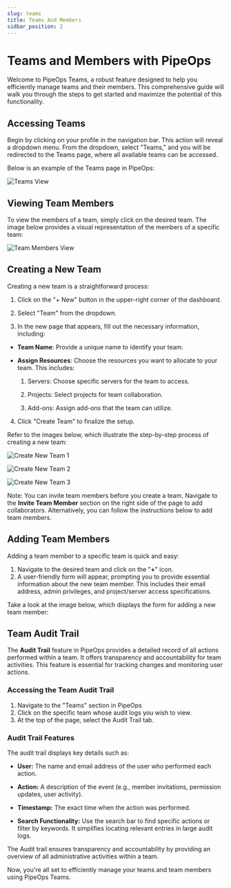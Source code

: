 ```yaml
---
slug: teams
title: Teams And Members
sidbar_position: 2
---
```


# Teams and Members with PipeOps

Welcome to PipeOps Teams, a robust feature designed to help you efficiently manage teams and their members. This comprehensive guide will walk you through the steps to get started and maximize the potential of this functionality.

## Accessing Teams

Begin by clicking on your profile in the navigation bar. This action will reveal a dropdown menu. From the dropdown, select "Teams," and you will be redirected to the Teams page, where all available teams can be accessed.

Below is an example of the Teams page in PipeOps:

![Teams View](https://pub-30c11acc143348fcae20835653c5514d.r2.dev//20/39/access_teams_f126d3e595.png)

## Viewing Team Members

To view the members of a team, simply click on the desired team. The image below provides a visual representation of the members of a specific team:

![Team Members View](https://pub-30c11acc143348fcae20835653c5514d.r2.dev//20/39/view_team_6d8d5dc5bd.png)

## Creating a New Team

Creating a new team is a straightforward process:

1. Click on the "+ New" button in the upper-right corner of the dashboard.

2. Select "Team" from the dropdown.



3. In the new page that appears, fill out the necessary information, including:

- **Team Name**: Provide a unique name to identify your team.
- **Assign Resources**: Choose the resources you want to allocate to your team. This includes:

    1. Servers: Choose specific servers for the team to access.

    2. Projects: Select projects for team collaboration.

    3. Add-ons: Assign add-ons that the team can utilize.

4. Click "Create Team" to finalize the setup.



Refer to the images below, which illustrate the step-by-step process of creating a new team:

![Create New Team 1](https://pub-30c11acc143348fcae20835653c5514d.r2.dev//20/39/creating_team_e5af5b7751.png)

![Create New Team 2](https://pub-30c11acc143348fcae20835653c5514d.r2.dev//20/39/team_cluster_7d4831ea3b.png)

![Create New Team 3](https://pub-30c11acc143348fcae20835653c5514d.r2.dev//20/39/team_project_ac64eeed27.png)


Note: You can invite team members before you create a team. Navigate to the **Invite Team Member** section on the right side of the page to add collaborators. Alternatively, you can follow the instructions below to add team members.


## Adding Team Members

Adding a team member to a specific team is quick and easy:

1. Navigate to the desired team and click on the "**+**" icon.
2. A user-friendly form will appear, prompting you to provide essential information about the new team member. This includes their email address, admin privileges, and project/server access specifications.

Take a look at the image below, which displays the form for adding a new team member:

<!--![Add Team Member](https://pub-30c11acc143348fcae20835653c5514d.r2.dev//20/39/add_team_member_150fa719f9.png)-->


## Team Audit Trail

The **Audit Trail** feature in PipeOps provides a detailed record of all actions performed within a team. It offers transparency and accountability for team activities. This feature is essential for tracking changes and monitoring user actions. 

### Accessing the Team Audit Trail

1. Navigate to the "Teams" section in PipeOps
2. Click on the specific team whose audit logs you wish to view.
3. At the top of the page, select the Audit Trail tab.

### Audit Trail Features

The audit trail displays key details such as:

- **User:** The name and email address of the user who performed each action.

- **Action:** A description of the event (e.g., member invitations, permission updates, user activity).

- **Timestamp:** The exact time when the action was performed.

- **Search Functionality:** Use the search bar to find specific actions or filter by keywords. It simplifies locating relevant entries in large audit logs.

The Audit trail ensures transparency and accountability by providing an overview of all administrative activities within a team.  

Now, you're all set to efficiently manage your teams and team members using PipeOps Teams.


